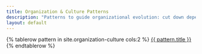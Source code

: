 ```yaml
---
title: Organization & Culture Patterns
description: "Patterns to guide organizational evolution: cut down dependencies and empower teams to be independent, proactive, and self-sufficient while delivering rapidly and iteratively."
layout: default
---
```


<table>
{% tablerow pattern in site.organization-culture cols:2 %}
  <a href="{{ site.baseurl }}{{ pattern.url }}" class="button organization-culture"></a>
  <a href="{{ site.baseurl }}{{ pattern.url }}">{{ pattern.title }}</a>
{% endtablerow %}
</table>
